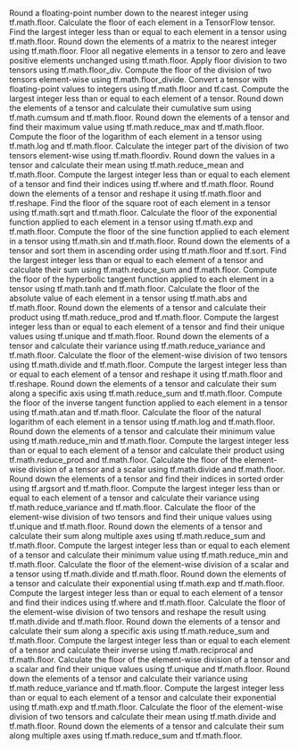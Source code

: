 Round a floating-point number down to the nearest integer using tf.math.floor.
Calculate the floor of each element in a TensorFlow tensor.
Find the largest integer less than or equal to each element in a tensor using tf.math.floor.
Round down the elements of a matrix to the nearest integer using tf.math.floor.
Floor all negative elements in a tensor to zero and leave positive elements unchanged using tf.math.floor.
Apply floor division to two tensors using tf.math.floor_div.
Compute the floor of the division of two tensors element-wise using tf.math.floor_divide.
Convert a tensor with floating-point values to integers using tf.math.floor and tf.cast.
Compute the largest integer less than or equal to each element of a tensor.
Round down the elements of a tensor and calculate their cumulative sum using tf.math.cumsum and tf.math.floor.
Round down the elements of a tensor and find their maximum value using tf.math.reduce_max and tf.math.floor.
Compute the floor of the logarithm of each element in a tensor using tf.math.log and tf.math.floor.
Calculate the integer part of the division of two tensors element-wise using tf.math.floordiv.
Round down the values in a tensor and calculate their mean using tf.math.reduce_mean and tf.math.floor.
Compute the largest integer less than or equal to each element of a tensor and find their indices using tf.where and tf.math.floor.
Round down the elements of a tensor and reshape it using tf.math.floor and tf.reshape.
Find the floor of the square root of each element in a tensor using tf.math.sqrt and tf.math.floor.
Calculate the floor of the exponential function applied to each element in a tensor using tf.math.exp and tf.math.floor.
Compute the floor of the sine function applied to each element in a tensor using tf.math.sin and tf.math.floor.
Round down the elements of a tensor and sort them in ascending order using tf.math.floor and tf.sort.
Find the largest integer less than or equal to each element of a tensor and calculate their sum using tf.math.reduce_sum and tf.math.floor.
Compute the floor of the hyperbolic tangent function applied to each element in a tensor using tf.math.tanh and tf.math.floor.
Calculate the floor of the absolute value of each element in a tensor using tf.math.abs and tf.math.floor.
Round down the elements of a tensor and calculate their product using tf.math.reduce_prod and tf.math.floor.
Compute the largest integer less than or equal to each element of a tensor and find their unique values using tf.unique and tf.math.floor.
Round down the elements of a tensor and calculate their variance using tf.math.reduce_variance and tf.math.floor.
Calculate the floor of the element-wise division of two tensors using tf.math.divide and tf.math.floor.
Compute the largest integer less than or equal to each element of a tensor and reshape it using tf.math.floor and tf.reshape.
Round down the elements of a tensor and calculate their sum along a specific axis using tf.math.reduce_sum and tf.math.floor.
Compute the floor of the inverse tangent function applied to each element in a tensor using tf.math.atan and tf.math.floor.
Calculate the floor of the natural logarithm of each element in a tensor using tf.math.log and tf.math.floor.
Round down the elements of a tensor and calculate their minimum value using tf.math.reduce_min and tf.math.floor.
Compute the largest integer less than or equal to each element of a tensor and calculate their product using tf.math.reduce_prod and tf.math.floor.
Calculate the floor of the element-wise division of a tensor and a scalar using tf.math.divide and tf.math.floor.
Round down the elements of a tensor and find their indices in sorted order using tf.argsort and tf.math.floor.
Compute the largest integer less than or equal to each element of a tensor and calculate their variance using tf.math.reduce_variance and tf.math.floor.
Calculate the floor of the element-wise division of two tensors and find their unique values using tf.unique and tf.math.floor.
Round down the elements of a tensor and calculate their sum along multiple axes using tf.math.reduce_sum and tf.math.floor.
Compute the largest integer less than or equal to each element of a tensor and calculate their minimum value using tf.math.reduce_min and tf.math.floor.
Calculate the floor of the element-wise division of a scalar and a tensor using tf.math.divide and tf.math.floor.
Round down the elements of a tensor and calculate their exponential using tf.math.exp and tf.math.floor.
Compute the largest integer less than or equal to each element of a tensor and find their indices using tf.where and tf.math.floor.
Calculate the floor of the element-wise division of two tensors and reshape the result using tf.math.divide and tf.math.floor.
Round down the elements of a tensor and calculate their sum along a specific axis using tf.math.reduce_sum and tf.math.floor.
Compute the largest integer less than or equal to each element of a tensor and calculate their inverse using tf.math.reciprocal and tf.math.floor.
Calculate the floor of the element-wise division of a tensor and a scalar and find their unique values using tf.unique and tf.math.floor.
Round down the elements of a tensor and calculate their variance using tf.math.reduce_variance and tf.math.floor.
Compute the largest integer less than or equal to each element of a tensor and calculate their exponential using tf.math.exp and tf.math.floor.
Calculate the floor of the element-wise division of two tensors and calculate their mean using tf.math.divide and tf.math.floor.
Round down the elements of a tensor and calculate their sum along multiple axes using tf.math.reduce_sum and tf.math.floor.
